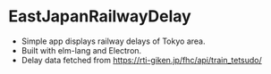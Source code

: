 # EastJapanRailwayDelay

* Simple app displays railway delays of Tokyo area.
* Built with elm-lang and Electron.
* Delay data fetched from https://rti-giken.jp/fhc/api/train_tetsudo/
